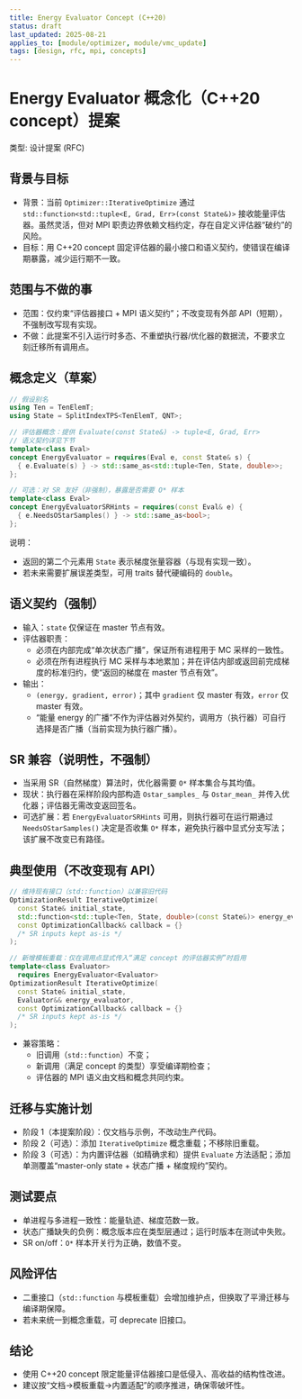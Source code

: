 ```yaml
---
title: Energy Evaluator Concept (C++20)
status: draft
last_updated: 2025-08-21
applies_to: [module/optimizer, module/vmc_update]
tags: [design, rfc, mpi, concepts]
---
```


# Energy Evaluator 概念化（C++20 concept）提案

类型: 设计提案 (RFC)

## 背景与目标
- 背景：当前 `Optimizer::IterativeOptimize` 通过 `std::function<std::tuple<E, Grad, Err>(const State&)>` 接收能量评估器。虽然灵活，但对 MPI 职责边界依赖文档约定，存在自定义评估器“破约”的风险。
- 目标：用 C++20 concept 固定评估器的最小接口和语义契约，使错误在编译期暴露，减少运行期不一致。

## 范围与不做的事
- 范围：仅约束“评估器接口 + MPI 语义契约”；不改变现有外部 API（短期），不强制改写现有实现。
- 不做：此提案不引入运行时多态、不重塑执行器/优化器的数据流，不要求立刻迁移所有调用点。

## 概念定义（草案）
```cpp
// 假设别名
using Ten = TenElemT;
using State = SplitIndexTPS<TenElemT, QNT>;

// 评估器概念：提供 Evaluate(const State&) -> tuple<E, Grad, Err>
// 语义契约详见下节
template<class Eval>
concept EnergyEvaluator = requires(Eval e, const State& s) {
  { e.Evaluate(s) } -> std::same_as<std::tuple<Ten, State, double>>;
};

// 可选：对 SR 友好（非强制），暴露是否需要 O* 样本
template<class Eval>
concept EnergyEvaluatorSRHints = requires(const Eval& e) {
  { e.NeedsOStarSamples() } -> std::same_as<bool>;
};
```

说明：
- 返回的第二个元素用 `State` 表示梯度张量容器（与现有实现一致）。
- 若未来需要扩展误差类型，可用 traits 替代硬编码的 `double`。

## 语义契约（强制）
- 输入：`state` 仅保证在 master 节点有效。
- 评估器职责：
  - 必须在内部完成“单次状态广播”，保证所有进程用于 MC 采样的一致性。
  - 必须在所有进程执行 MC 采样与本地累加；并在评估内部或返回前完成梯度的标准归约，使“返回的梯度在 master 节点有效”。
- 输出：
  - `(energy, gradient, error)`；其中 `gradient` 仅 master 有效，`error` 仅 master 有效。
  - “能量 energy 的广播”不作为评估器对外契约，调用方（执行器）可自行选择是否广播（当前实现为执行器广播）。

## SR 兼容（说明性，不强制）
- 当采用 SR（自然梯度）算法时，优化器需要 `O*` 样本集合与其均值。
- 现状：执行器在采样阶段内部构造 `Ostar_samples_` 与 `Ostar_mean_` 并传入优化器；评估器无需改变返回签名。
- 可选扩展：若 `EnergyEvaluatorSRHints` 可用，则执行器可在运行期通过 `NeedsOStarSamples()` 决定是否收集 `O*` 样本，避免执行器中显式分支写法；该扩展不改变已有路径。

## 典型使用（不改变现有 API）
```cpp
// 维持现有接口（std::function）以兼容旧代码
OptimizationResult IterativeOptimize(
  const State& initial_state,
  std::function<std::tuple<Ten, State, double>(const State&)> energy_evaluator,
  const OptimizationCallback& callback = {}
  /* SR inputs kept as-is */
);

// 新增模板重载：仅在调用点显式传入“满足 concept 的评估器实例”时启用
template<class Evaluator>
  requires EnergyEvaluator<Evaluator>
OptimizationResult IterativeOptimize(
  const State& initial_state,
  Evaluator&& energy_evaluator,
  const OptimizationCallback& callback = {}
  /* SR inputs kept as-is */
);
```

- 兼容策略：
  - 旧调用（`std::function`）不变；
  - 新调用（满足 concept 的类型）享受编译期检查；
  - 评估器的 MPI 语义由文档和概念共同约束。

## 迁移与实施计划
- 阶段 1（本提案阶段）：仅文档与示例，不改动生产代码。
- 阶段 2（可选）：添加 `IterativeOptimize` 概念重载；不移除旧重载。
- 阶段 3（可选）：为内置评估器（如精确求和）提供 `Evaluate` 方法适配；添加单测覆盖“master-only state + 状态广播 + 梯度规约”契约。

## 测试要点
- 单进程与多进程一致性：能量轨迹、梯度范数一致。
- 状态广播缺失的负例：概念版本应在类型层通过；运行时版本在测试中失败。
- SR on/off：`O*` 样本开关行为正确，数值不变。

## 风险评估
- 二重接口（`std::function` 与模板重载）会增加维护点，但换取了平滑迁移与编译期保障。
- 若未来统一到概念重载，可 deprecate 旧接口。

## 结论
- 使用 C++20 concept 限定能量评估器接口是低侵入、高收益的结构性改进。
- 建议按“文档→模板重载→内置适配”的顺序推进，确保零破坏性。



